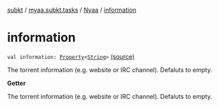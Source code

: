 [subkt](../../index.md) / [myaa.subkt.tasks](../index.md) / [Nyaa](index.md) / [information](./information.md)

# information

`val information: `[`Property`](https://docs.gradle.org/current/javadoc/org/gradle/api/provider/Property.html)`<`[`String`](https://kotlinlang.org/api/latest/jvm/stdlib/kotlin/-string/index.html)`>` [(source)](https://github.com/Myaamori/SubKt/blob/0.1.13/src/main/kotlin/myaa/subkt/tasks/tasks.kt#L913)

The torrent information (e.g. website or IRC channel).
Defaluts to empty.

**Getter**

The torrent information (e.g. website or IRC channel).
Defaluts to empty.

